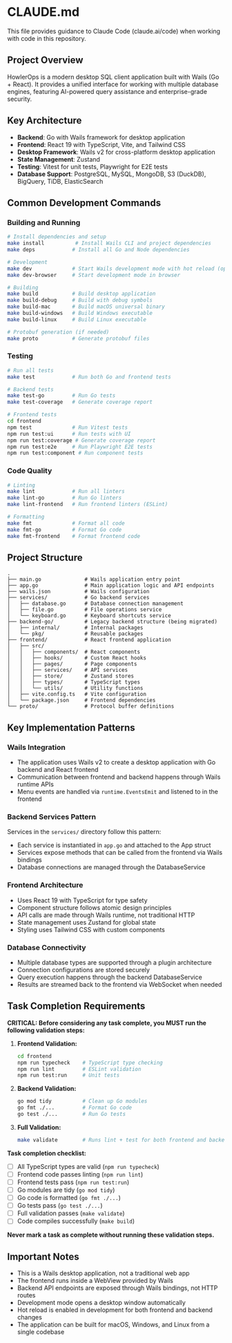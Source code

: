 # CLAUDE.md

This file provides guidance to Claude Code (claude.ai/code) when working with code in this repository.

## Project Overview

HowlerOps is a modern desktop SQL client application built with Wails (Go + React). It provides a unified interface for working with multiple database engines, featuring AI-powered query assistance and enterprise-grade security.

## Key Architecture

- **Backend**: Go with Wails framework for desktop application
- **Frontend**: React 19 with TypeScript, Vite, and Tailwind CSS
- **Desktop Framework**: Wails v2 for cross-platform desktop application
- **State Management**: Zustand
- **Testing**: Vitest for unit tests, Playwright for E2E tests
- **Database Support**: PostgreSQL, MySQL, MongoDB, S3 (DuckDB), BigQuery, TiDB, ElasticSearch

## Common Development Commands

### Building and Running
```bash
# Install dependencies and setup
make install          # Install Wails CLI and project dependencies
make deps            # Install all Go and Node dependencies

# Development
make dev             # Start Wails development mode with hot reload (opens desktop app)
make dev-browser     # Start development mode in browser

# Building
make build           # Build desktop application
make build-debug     # Build with debug symbols
make build-mac       # Build macOS universal binary
make build-windows   # Build Windows executable
make build-linux     # Build Linux executable

# Protobuf generation (if needed)
make proto           # Generate protobuf files
```

### Testing
```bash
# Run all tests
make test            # Run both Go and frontend tests

# Backend tests
make test-go         # Run Go tests
make test-coverage   # Generate coverage report

# Frontend tests
cd frontend
npm test             # Run Vitest tests
npm run test:ui      # Run tests with UI
npm run test:coverage # Generate coverage report
npm run test:e2e     # Run Playwright E2E tests
npm run test:component # Run component tests
```

### Code Quality
```bash
# Linting
make lint            # Run all linters
make lint-go         # Run Go linters
make lint-frontend   # Run frontend linters (ESLint)

# Formatting
make fmt             # Format all code
make fmt-go          # Format Go code
make fmt-frontend    # Format frontend code
```

## Project Structure

```
.
├── main.go              # Wails application entry point
├── app.go               # Main application logic and API endpoints
├── wails.json           # Wails configuration
├── services/            # Go backend services
│   ├── database.go      # Database connection management
│   ├── file.go          # File operations service
│   └── keyboard.go      # Keyboard shortcuts service
├── backend-go/          # Legacy backend structure (being migrated)
│   ├── internal/        # Internal packages
│   └── pkg/             # Reusable packages
├── frontend/            # React frontend application
│   ├── src/
│   │   ├── components/  # React components
│   │   ├── hooks/       # Custom React hooks
│   │   ├── pages/       # Page components
│   │   ├── services/    # API services
│   │   ├── store/       # Zustand stores
│   │   ├── types/       # TypeScript types
│   │   └── utils/       # Utility functions
│   ├── vite.config.ts   # Vite configuration
│   └── package.json     # Frontend dependencies
└── proto/               # Protocol buffer definitions
```

## Key Implementation Patterns

### Wails Integration
- The application uses Wails v2 to create a desktop application with Go backend and React frontend
- Communication between frontend and backend happens through Wails runtime APIs
- Menu events are handled via `runtime.EventsEmit` and listened to in the frontend

### Backend Services Pattern
Services in the `services/` directory follow this pattern:
- Each service is instantiated in `app.go` and attached to the App struct
- Services expose methods that can be called from the frontend via Wails bindings
- Database connections are managed through the DatabaseService

### Frontend Architecture
- Uses React 19 with TypeScript for type safety
- Component structure follows atomic design principles
- API calls are made through Wails runtime, not traditional HTTP
- State management uses Zustand for global state
- Styling uses Tailwind CSS with custom components

### Database Connectivity
- Multiple database types are supported through a plugin architecture
- Connection configurations are stored securely
- Query execution happens through the backend DatabaseService
- Results are streamed back to the frontend via WebSocket when needed

## Task Completion Requirements

**CRITICAL: Before considering any task complete, you MUST run the following validation steps:**

1. **Frontend Validation:**
   ```bash
   cd frontend
   npm run typecheck    # TypeScript type checking
   npm run lint         # ESLint validation
   npm run test:run     # Unit tests
   ```

2. **Backend Validation:**
   ```bash
   go mod tidy          # Clean up Go modules
   go fmt ./...         # Format Go code
   go test ./...        # Run Go tests
   ```

3. **Full Validation:**
   ```bash
   make validate        # Runs lint + test for both frontend and backend
   ```

**Task completion checklist:**
- [ ] All TypeScript types are valid (`npm run typecheck`)
- [ ] Frontend code passes linting (`npm run lint`)
- [ ] Frontend tests pass (`npm run test:run`)
- [ ] Go modules are tidy (`go mod tidy`)
- [ ] Go code is formatted (`go fmt ./...`)
- [ ] Go tests pass (`go test ./...`)
- [ ] Full validation passes (`make validate`)
- [ ] Code compiles successfully (`make build`)

**Never mark a task as complete without running these validation steps.**

## Important Notes

- This is a Wails desktop application, not a traditional web app
- The frontend runs inside a WebView provided by Wails
- Backend API endpoints are exposed through Wails bindings, not HTTP routes
- Development mode opens a desktop window automatically
- Hot reload is enabled in development for both frontend and backend changes
- The application can be built for macOS, Windows, and Linux from a single codebase
